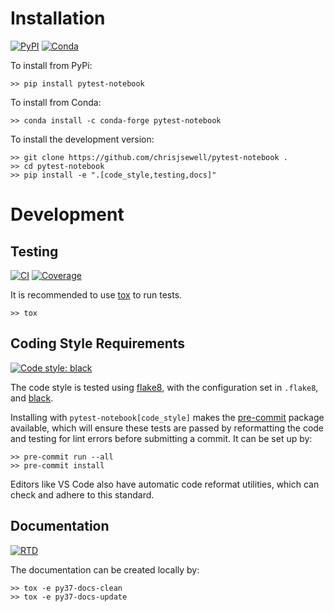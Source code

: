 # Installation

[![PyPI][pypi-badge]][pypi-link]
[![Conda][conda-badge]][conda-link]

To install from PyPi:

```shell
>> pip install pytest-notebook
```

To install from Conda:

```shell
>> conda install -c conda-forge pytest-notebook
```

To install the development version:

```shell
>> git clone https://github.com/chrisjsewell/pytest-notebook .
>> cd pytest-notebook
>> pip install -e ".[code_style,testing,docs]"
```

# Development

## Testing

[![CI][ci-badge]][ci-link]
[![Coverage][cov-badge]][cov-link]

It is recommended to use [tox](https://tox.readthedocs.io) to run tests.

```shell
>> tox
```

## Coding Style Requirements

[![Code style: black][black-badge]][black-link]

The code style is tested using [flake8](http://flake8.pycqa.org),
with the configuration set in `.flake8`, and
[black](https://github.com/ambv/black).

Installing with `pytest-notebook[code_style]` makes the
[pre-commit](https://pre-commit.com/) package available, which will
ensure these tests are passed by reformatting the code and testing for
lint errors before submitting a commit. It can be set up by:

```shell
>> pre-commit run --all
>> pre-commit install
```

Editors like VS Code also have automatic code reformat utilities, which
can check and adhere to this standard.

## Documentation

[![RTD][rtd-badge]][rtd-link]

The documentation can be created locally by:

```shell
>> tox -e py37-docs-clean
>> tox -e py37-docs-update
```

[ci-badge]: https://travis-ci.org/chrisjsewell/pytest-notebook.svg?branch=master
[ci-link]: https://travis-ci.org/chrisjsewell/pytest-notebook
[cov-badge]:https://coveralls.io/repos/github/chrisjsewell/pytest-notebook/badge.svg?branch=master
[cov-link]: https://coveralls.io/github/chrisjsewell/pytest-notebook?branch=master
[rtd-badge]: https://readthedocs.org/projects/pytest-notebook/badge
[rtd-link]: http://pytest-notebook.readthedocs.io/
[pypi-badge]: https://img.shields.io/pypi/v/pytest-notebook.svg
[pypi-link]: https://pypi.org/project/pytest-notebook
[conda-badge]: https://anaconda.org/conda-forge/pytest-notebook/badges/version.svg
[conda-link]: https://anaconda.org/conda-forge/pytest-notebook
[black-badge]: https://img.shields.io/badge/code%20style-black-000000.svg
[black-link]: https://github.com/ambv/black
